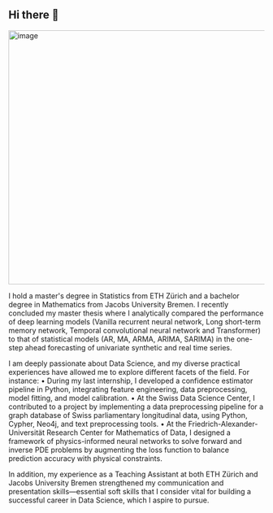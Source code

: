 ## Hi there 👋

<img width="800" height="500" alt="image" src="https://github.com/user-attachments/assets/6409c05c-0506-48fa-83d4-fdb0f5348106" />


I hold a master's degree in Statistics from ETH Zürich and a bachelor degree in Mathematics from Jacobs University Bremen. I recently concluded my master thesis where I analytically compared the performance of deep learning models (Vanilla recurrent neural network, Long short-term memory network, Temporal convolutional neural network and Transformer) to that of statistical models (AR, MA, ARMA, ARIMA, SARIMA) in the one-step ahead forecasting of univariate synthetic and real time series. 

I am deeply passionate about Data Science, and my diverse practical experiences have allowed me to explore different facets of the field. For instance:
	•	During my last internship, I developed a confidence estimator pipeline in Python, integrating feature engineering, data preprocessing, model fitting, and model calibration.
	•	At the Swiss Data Science Center, I contributed to a project by implementing a data preprocessing pipeline for a graph database of Swiss parliamentary longitudinal data, using Python, Cypher, Neo4j, and text preprocessing tools.
	•	At the Friedrich-Alexander-Universität Research Center for Mathematics of Data, I designed a framework of physics-informed neural networks to solve forward and inverse PDE problems by augmenting the loss function to balance prediction accuracy with physical constraints.

In addition, my experience as a Teaching Assistant at both ETH Zürich and Jacobs University Bremen strengthened my communication and presentation skills—essential soft skills that I consider vital for building a successful career in Data Science, which I aspire to pursue.


